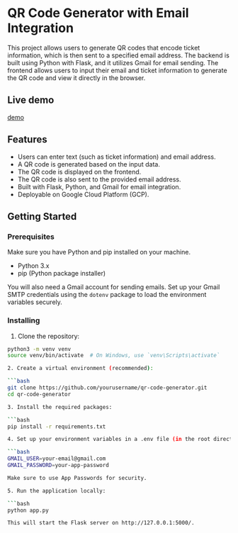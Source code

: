 # QR Code Generator with Email Integration

This project allows users to generate QR codes that encode ticket information, which is then sent to a specified email address. The backend is built using Python with Flask, and it utilizes Gmail for email sending. The frontend allows users to input their email and ticket information to generate the QR code and view it directly in the browser.

## Live demo

[demo](https://cool-citadel-449418-k2.uc.r.appspot.com)

## Features

- Users can enter text (such as ticket information) and email address.
- A QR code is generated based on the input data.
- The QR code is displayed on the frontend.
- The QR code is also sent to the provided email address.
- Built with Flask, Python, and Gmail for email integration.
- Deployable on Google Cloud Platform (GCP).

## Getting Started

### Prerequisites

Make sure you have Python and pip installed on your machine.

- Python 3.x
- pip (Python package installer)

You will also need a Gmail account for sending emails. Set up your Gmail SMTP credentials using the `dotenv` package to load the environment variables securely.

### Installing

1. Clone the repository:

```bash
python3 -m venv venv
source venv/bin/activate  # On Windows, use `venv\Scripts\activate`

2. Create a virtual environment (recommended):

```bash
git clone https://github.com/yourusername/qr-code-generator.git
cd qr-code-generator

3. Install the required packages:

```bash
pip install -r requirements.txt

4. Set up your environment variables in a .env file (in the root directory of the project):

```bash
GMAIL_USER=your-email@gmail.com
GMAIL_PASSWORD=your-app-password

Make sure to use App Passwords for security.

5. Run the application locally:

```bash
python app.py

This will start the Flask server on http://127.0.0.1:5000/.
